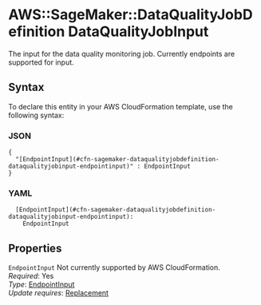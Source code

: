 # AWS::SageMaker::DataQualityJobDefinition DataQualityJobInput<a name="aws-properties-sagemaker-dataqualityjobdefinition-dataqualityjobinput"></a>

The input for the data quality monitoring job\. Currently endpoints are supported for input\.

## Syntax<a name="aws-properties-sagemaker-dataqualityjobdefinition-dataqualityjobinput-syntax"></a>

To declare this entity in your AWS CloudFormation template, use the following syntax:

### JSON<a name="aws-properties-sagemaker-dataqualityjobdefinition-dataqualityjobinput-syntax.json"></a>

```
{
  "[EndpointInput](#cfn-sagemaker-dataqualityjobdefinition-dataqualityjobinput-endpointinput)" : EndpointInput
}
```

### YAML<a name="aws-properties-sagemaker-dataqualityjobdefinition-dataqualityjobinput-syntax.yaml"></a>

```
  [EndpointInput](#cfn-sagemaker-dataqualityjobdefinition-dataqualityjobinput-endpointinput): 
    EndpointInput
```

## Properties<a name="aws-properties-sagemaker-dataqualityjobdefinition-dataqualityjobinput-properties"></a>

`EndpointInput`  <a name="cfn-sagemaker-dataqualityjobdefinition-dataqualityjobinput-endpointinput"></a>
Not currently supported by AWS CloudFormation\.  
*Required*: Yes  
*Type*: [EndpointInput](aws-properties-sagemaker-dataqualityjobdefinition-endpointinput.md)  
*Update requires*: [Replacement](https://docs.aws.amazon.com/AWSCloudFormation/latest/UserGuide/using-cfn-updating-stacks-update-behaviors.html#update-replacement)